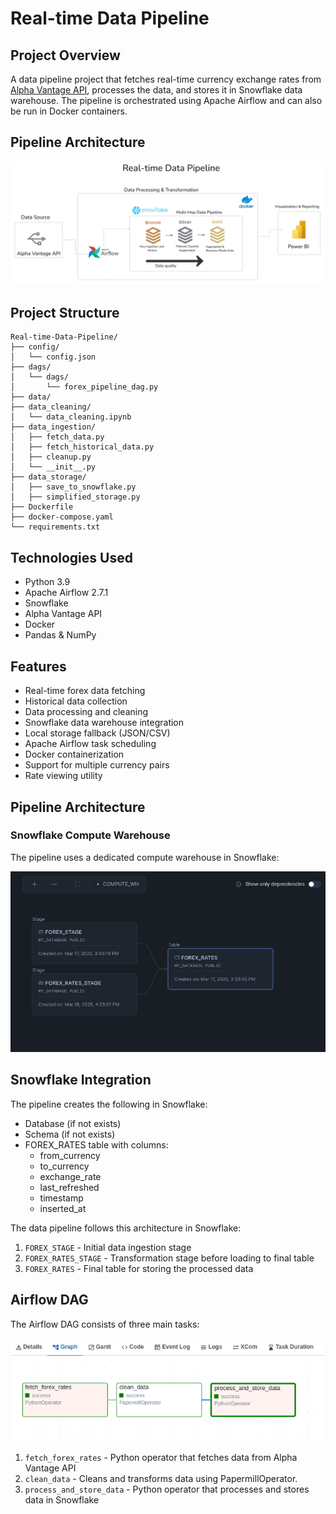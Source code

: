 # Real-time Data Pipeline

## Project Overview
A data pipeline project that fetches real-time currency exchange rates from [Alpha Vantage API](https://www.alphavantage.co), processes the data, and stores it in Snowflake data warehouse. The pipeline is orchestrated using Apache Airflow and can also be run in Docker containers.


## Pipeline Architecture

![Pipeline Architecture](config/icon/Pipelinearchitecture.png)


## Project Structure
```
Real-time-Data-Pipeline/
├── config/                    
│   └── config.json           
├── dags/                     
│   └── dags/
│       └── forex_pipeline_dag.py
├── data/                     
├── data_cleaning/             
│   └── data_cleaning.ipynb
├── data_ingestion/           
│   ├── fetch_data.py         
│   ├── fetch_historical_data.py 
│   ├── cleanup.py            
│   └── __init__.py
├── data_storage/             
│   ├── save_to_snowflake.py 
│   ├── simplified_storage.py                      
├── Dockerfile               
├── docker-compose.yaml      
└── requirements.txt          
```

## Technologies Used
- Python 3.9
- Apache Airflow 2.7.1
- Snowflake
- Alpha Vantage API
- Docker
- Pandas & NumPy

  
## Features
- Real-time forex data fetching
- Historical data collection
- Data processing and cleaning
- Snowflake data warehouse integration
- Local storage fallback (JSON/CSV)
- Apache Airflow task scheduling
- Docker containerization
- Support for multiple currency pairs
- Rate viewing utility

  
## Pipeline Architecture
### Snowflake Compute Warehouse
The pipeline uses a dedicated compute warehouse in Snowflake:

![Snowflake Compute Warehouse](config/icon/DWH.png)
## Snowflake Integration
The pipeline creates the following in Snowflake:
- Database (if not exists)
- Schema (if not exists)
- FOREX_RATES table with columns:
  - from_currency
  - to_currency
  - exchange_rate
  - last_refreshed
  - timestamp
  - inserted_at

The data pipeline follows this architecture in Snowflake:

1. `FOREX_STAGE` - Initial data ingestion stage
2. `FOREX_RATES_STAGE` - Transformation stage before loading to final table
3. `FOREX_RATES` - Final table for storing the processed data

## Airflow DAG
The Airflow DAG consists of three main tasks:

![Airflow DAG](config/icon/Dags.png)

1. `fetch_forex_rates` - Python operator that fetches data from Alpha Vantage API
2. `clean_data` - Cleans and transforms data using PapermillOperator.
3. `process_and_store_data` - Python operator that processes and stores data in Snowflake
